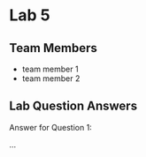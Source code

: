 # Lab 5

## Team Members
- team member 1
- team member 2

## Lab Question Answers

Answer for Question 1: 

...
